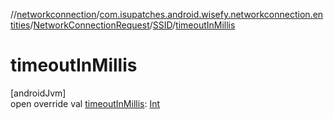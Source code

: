 //[networkconnection](../../../../index.md)/[com.isupatches.android.wisefy.networkconnection.entities](../../index.md)/[NetworkConnectionRequest](../index.md)/[SSID](index.md)/[timeoutInMillis](timeout-in-millis.md)

# timeoutInMillis

[androidJvm]\
open override val [timeoutInMillis](timeout-in-millis.md): [Int](https://kotlinlang.org/api/latest/jvm/stdlib/kotlin/-int/index.html)

